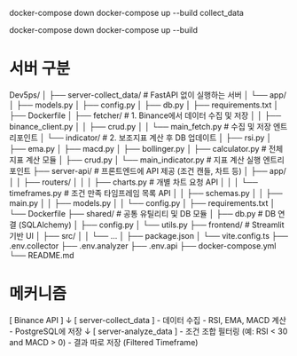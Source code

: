 docker-compose down
docker-compose up --build collect_data

docker-compose down
docker-compose up --build


# 서버 구분

Dev5ps/
│
├── server-collect_data/    # FastAPI 없이 실행하는 서버
│   └── app/
│        ├── models.py
│        ├── config.py
│        ├── db.py
│        ├── requirements.txt
│        ├── Dockerfile
│        ├── fetcher/                    # 1. Binance에서 데이터 수집 및 저장
│        │      ├── binance_client.py
│        │      ├── crud.py
│        │      └── main_fetch.py           # 수집 및 저장 엔트리포인트
│        └── indicator/                  # 2. 보조지표 계산 후 DB 업데이트
│               ├── rsi.py
│               ├── ema.py
│               ├── macd.py
│               ├── bollinger.py
│               ├── calculator.py           # 전체 지표 계산 모듈
│               ├── crud.py
│               └── main_indicator.py       # 지표 계산 실행 엔트리포인트
├── server-api/                  # 프론트엔드에 API 제공 (조건 캔들, 차트 등)
│   ├── app/
│   │   ├── routers/
│   │   │   ├── charts.py         # 개별 차트 요청 API
│   │   │   └── timeframes.py     # 조건 만족 타임프레임 목록 API
│   │   ├── schemas.py
│   │   ├── main.py
│   │   ├── models.py
│   │   └── config.py
│   ├── requirements.txt
│   └── Dockerfile
├── shared/                      # 공통 유틸리티 및 DB 모듈
│   ├── db.py                    # DB 연결 (SQLAlchemy)
│   ├── config.py
│   └── utils.py
├── frontend/                    # Streamlit 기반 UI
│   ├── src/
│   │   └── ...
│   ├── package.json
│   └── vite.config.ts
├── .env.collector
├── .env.analyzer
├── .env.api
├── docker-compose.yml
└── README.md

# 메커니즘
[ Binance API ]
      ↓
[ server-collect_data ]
    - 데이터 수집
    - RSI, EMA, MACD 계산
    - PostgreSQL에 저장
      ↓
[ server-analyze_data ]
    - 조건 조합 필터링 (예: RSI < 30 and MACD > 0)
    - 결과 따로 저장 (Filtered Timeframe)
